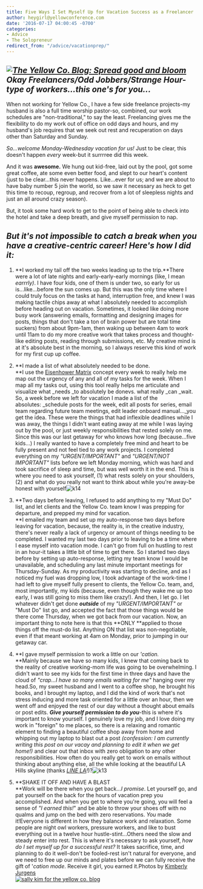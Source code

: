 ```yaml
---
title: Five Ways I Set Myself Up for Vacation Success as a Freelancer
author: heygirl@yellowconference.com
date: '2016-07-17 04:00:45 -0700'
categories:
- Advice
- The Solopreneur
redirect_from: "/advice/vacationprep/"
---
```


## _[![The Yellow Co. Blog: Spread good and bloom](https://s3.amazonaws.com/yellow-files/blog/2016/07/k20.jpg)](https://s3.amazonaws.com/yellow-files/blog/2016/07/k20.jpg)Okay Freelancers/Odd Jobbers/Strange Hour-type of workers...this one's for you..._

When not working for Yellow Co., I have a few side freelance projects-my husband is also a full time worship pastor-so, combined, our work schedules are "non-traditional," to say the least. Freelancing gives me the flexibility to do my work out of office on odd days and hours, and my husband's job requires that we seek out rest and recuperation on days other than Saturday and Sunday.

_So...welcome Monday-Wednesday vacation for us!_ Just to be clear, this doesn't happen _every_ week-but it surrrree did this week.

And it was **awesome.** We hung out kid-free, laid out by the pool, got some great coffee, ate some even better food, and slept to our heart's content (just to be clear...this never happens. Like...ever for us; and we are about to have baby number 5 join the world, so we saw it necessary as heck to get this time to recoup, regroup, and recover from a lot of sleepless nights and just an all around crazy season).

But, it took some hard work to get to the point of being able to check into the hotel and take a deep breath, and give myself permission to nap.

## _But it's not impossible to catch a break when you have a creative-centric career! Here's how I did it:_

1.  **I worked my tail off the two weeks leading up to the trip.**There were a lot of late nights and early-early-early mornings (like, I mean _earrrly)_. I have four kids, one of them is under two, so early for us is...like...before the sun comes up. But this was the only time where I could truly focus on the tasks at hand, interruption free, and knew I was making tactile chips away at what I absolutely needed to accomplish before heading out on vacation. Sometimes, it looked like doing more busy work (answering emails, formatting and designing images for posts, things that don't take a ton of brain power but are total time suckers) from about 9pm-1am, then waking up between 4am to work until 11am to do my more creative work that takes process and thought-like editing posts, reading through submissions, etc. My creative mind is at it's absolute best in the morning, so I always reserve this kind of work for my first cup up coffee.
2.  **I made a list of what absolutely needed to be done.  
    **I use the [Eisenhower Matrix](http://lifehacker.com/5942972/eisenhower-helps-you-prioritize-your-tasks-with-the-urgency-importance-matrix) concept every week to really help me map out the urgency of any and all of my tasks for the week. When I map all my tasks out, using this tool really helps me articulate and visualize what _needs _to absolutely be donevs. what really _can _wait. So, a week before we left for vacation I made a list of the absolutes: _schedule posts for the week, edit all posts for series, email team regarding future team meetings, edit leader onboard manual..._you get the idea. These were the things that had inflexible deadlines while I was away, the things I didn't want eating away at me while I was laying out by the pool, or just weekly responsibilities that rested solely on me. Since this was our last getaway for who knows how long (because...five kids...) I really wanted to have a completely free mind and heart to be fully present and not feel tied to any work projects. I completed everything on my _"URGENT/IMPORTANT"_ and _"URGENT/NOT IMPORTANT"_ lists before we left Monday morning, which was hard and took sacrifice of sleep and time, but was well worth it in the end. This is where you need to ask yourself, (1) what rests solely on your shoulders, (2) and what do you really not want to think about while you're away-be honest with yourself![![k14](https://s3.amazonaws.com/yellow-files/blog/2016/07/k14.jpg)](https://s3.amazonaws.com/yellow-files/blog/2016/07/k14.jpg)

4.  **Two days before leaving, I refused to add anything to my "Must Do" list, and let clients and the Yellow Co. team know I was prepping for departure, and prepped my mind for vacation.  
    **I emailed my team and set up my auto-response two days before leaving for vacation, because, the reality is, in the creative industry, there's never really a lack of urgency or amount of things needing to be completed. I wanted my last two days prior to leaving to be a time where I ease myself into vacation mode. I can't go from full on hustling to rest in an hour-it takes a little bit of time to get there. So I started two days before by setting up auto-response, letting my team know I would be unavailable, and scheduling any last minute important meetings for Thursday-Sunday. As my productivity was starting to decline, and as I noticed my fuel was dropping low, I took advantage of the work-time I had left to give myself fully present to clients, the Yellow Co. team, and, most importantly, my kids (because, even though they wake me up too early, I was still going to miss them like crazy!). And then, I let go. I let whatever didn't get done **_outside_** of my _"URGENT/IMPORTANT"_ or "Must Do" list go, and accepted the fact that those things would be there come Thursday, when we got back from our vacation. Now, an important thing to note here is that this **ONLY **applied to those things off the must-do list. Anything ON that list was non-negotiable, even if that meant working at 4am on Monday, prior to jumping in our getaway car.

6.  **I gave myself permission to work a little on our _'cation._  
    **Mainly because we have so many kids, I knew that coming back to the reality of creative working-mom life was going to be overwhelming. I didn't want to see my kids for the first time in three days and have the cloud of _"crap...I have so many emails waiting for me"_ hanging over my head.So, my sweet husband and I went to a coffee shop, he brought his books, and I brought my laptop, and I did the kind of work that's not stress inducing and more task oriented for a little over an hour, then we went off and enjoyed the rest of our day without a thought about emails or post edits. **_Give yourself permission to do you_**-this is where it's important to know yourself. I genuinely love my job, and I love doing my work in "foreign" to me places, so there is a relaxing and romantic element to finding a beautiful coffee shop away from home and whipping out my laptop to blast out a post _(confession: I am currently writing this post on our vacay and planning to edit it when we get home!)_ and clear out that inbox with zero obligation to any other responsibilities. How often do you really get to work on emails without thinking about anything else, all the while looking at the beautiful LA Hills skyline (thanks _[LINE LA](http://www.thelinehotel.com/)!_)?![![k13](https://s3.amazonaws.com/yellow-files/blog/2016/07/k13.jpg)](https://s3.amazonaws.com/yellow-files/blog/2016/07/k13.jpg)

8.  **SHAKE IT OFF AND HAVE A BLAST  
    **Work will be there when you get back..._I promise_. Let yourself go, and pat yourself on the back for the hours of vacation prep you accomplished. And when you get to where you're going, you will feel a sense of _"I earned this!_" and be able to throw your shoes off with no qualms and jump on the bed with zero reservations. _You_ made it!Everyone is different in how they balance work and relaxation. Some people are night owl workers, pressure workers, and like to bust everything out in a twelve hour hustle-stint...Others need the slow and steady enter into rest. This is where it's necessary to ask yourself, _how do I set myself up for a successful rest?_ It takes sacrifice, time, and planning to do it well-don't be fooled-rest isn't natural for everyone, and we need to free up our minds and plates before we can fully receive the gift of '_cation mode_. Receive it girl, you earned it.Photos by [Kimberly Jurgens  
    ](http://eclecticstateofmind.com/)[![sally kim for the yellow co. blog](https://s3.amazonaws.com/yellow-files/blog/2015/12/sallykim.jpg)](http://lettersfromamister.tumblr.com)[  
    ](http://eclecticstateofmind.com/)
